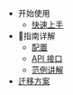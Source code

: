 - 开始使用
  - [快速上手](quickstart.md)
- 指南详解
  - [配置](configuration.md)
  - [API 接口](api.md)
  - [范例讲解](examples.md)
- [迁移方案](migrate.md)
